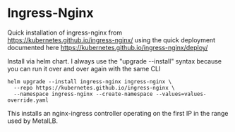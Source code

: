 # Ingress-Nginx
Quick installation of ingress-nginx from https://kubernetes.github.io/ingress-nginx/ using the quick deployment documented here https://kubernetes.github.io/ingress-nginx/deploy/

Install via helm chart. I always use the "upgrade --install" syntax because you can run it over and over again with the same CLI
```
helm upgrade --install ingress-nginx ingress-nginx \
  --repo https://kubernetes.github.io/ingress-nginx \
  --namespace ingress-nginx --create-namespace --values=values-override.yaml
```

This installs an nginx-ingress controller operating on the first IP in the range used by MetalLB.

